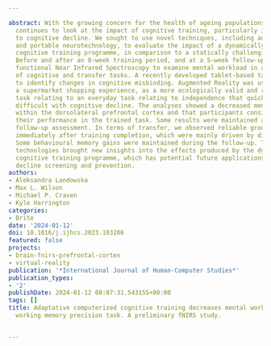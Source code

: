 ---
abstract: With the growing concern for the health of ageing populations, much research
  continues to look at the impact of cognitive training, particularly in relation
  to cognitive decline. We sought to use novel techniques, including augmented reality
  and portable neurotechnology, to evaluate the impact of a dynamically adjusting
  cognitive training programme, in comparison to a statically challenging alternative.
  Before and after an 8-week training period, and at a 5-week follow-up, we used portable
  functional Near Infrared Spectroscopy to examine mental workload in a mixed battery
  of cognitive and transfer tasks. A recently developed tablet-based task was used
  to identify changes in cognitive misbinding. Augmented Reality was used to create
  a supermarket shopping experience, as a more ecologically valid and realistic transfer
  task relating to an everyday task relating to independence that quickly becomes
  difficult with cognitive decline. The analyses showed a decreased mental workload
  within the dorsolateral prefrontal cortex and that participants considerably increased
  their performance in the trained task. Some results were maintained at the 5-week
  follow-up assessment. In terms of transfer, we observed reliable group differences
  immediately after training completion, which were mainly driven by distinct conditions.
  Some behavioural memory gains were maintained during the follow-up. The use of novel
  technologies brought new insights into the effects produced by the dynamic computerised
  cognitive training programme, which has potential future applications in cognitive
  decline screening and prevention.
authors:
- Aleksandra Landowska
- Max L. Wilson
- Michael P. Craven
- Kyle Harrington
categories:
- Brite
date: '2024-01-12'
doi: 10.1016/j.ijhcs.2023.103206
featured: false
projects:
- brain-fnirs-prefrontal-cortex
- virtual-reality
publication: '*International Journal of Human-Computer Studies*'
publication_types:
- '2'
publishDate: 2024-01-12 08:07:31.543155+00:00
tags: []
title: Adaptative computerized cognitive training decreases mental workload during
  working memory precision task. A preliminary fNIRS study.

---
